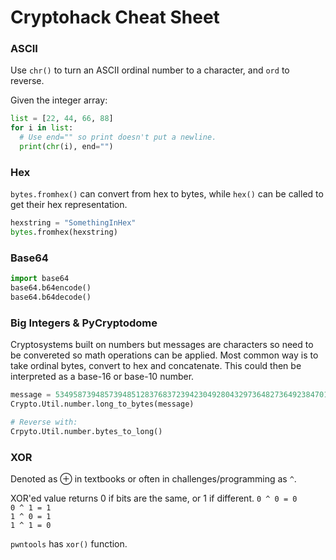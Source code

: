 # Cryptohack Cheat Sheet

### ASCII
Use `chr()` to turn an ASCII ordinal number to a character, and `ord` to reverse.

Given the integer array:
```python
list = [22, 44, 66, 88]
for i in list:
  # Use end="" so print doesn't put a newline.
  print(chr(i), end="")
```
### Hex

`bytes.fromhex()` can convert from hex to bytes, while `hex()` can be called to get their hex representation.
```python
hexstring = "SomethingInHex"
bytes.fromhex(hexstring)
```

### Base64

```python
import base64
base64.b64encode()
base64.b64decode()
```

### Big Integers & PyCryptodome

Cryptosystems built on numbers but messages are characters so need to be convereted so math operations can be applied. Most common way is to take ordinal bytes, convert to hex and concatenate. This could then be interpreted as a base-16 or base-10 number.

```python
message = 534958739485739485128376837239423049280432973648273649238470123894723
Crypto.Util.number.long_to_bytes(message)

# Reverse with:
Crpyto.Util.number.bytes_to_long()
```

### XOR

Denoted as ⊕ in textbooks or often in challenges/programming as `^`.

XOR'ed value returns 0 if bits are the same, or 1 if different.
`0 ^ 0 = 0`  
`0 ^ 1 = 1`  
`1 ^ 0 = 1`  
`1 ^ 1 = 0`  

`pwntools` has `xor()` function.





